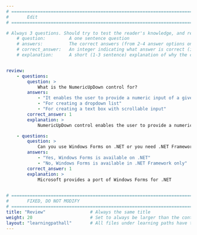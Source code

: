 ```yaml
---
# ================================================================================
#       Edit
# ================================================================================

# Always 3 questions. Should try to test the reader's knowledge, and reinforce the key points you want them to remember.
    # question:         A one sentence question
    # answers:          The correct answers (from 2-4 answer options only). Should be surrounded by quotes.
    # correct_answer:   An integer indicating what answer is correct (index starts from 0)
    # explanation:      A short (1-3 sentence) explanation of why the correct answer is correct. Can add additional context if desired


review:
    - questions:
        question: >
            What is the NumericUpDown control for?
        answers:
            - "It enables the user to provide a numeric input of a given range in specific steps"
            - "For creating a dropdown list"
            - "For creating a text box with scrollable input"
        correct_answer: 1
        explanation: >
            NumericUpDown control enables the user to provide a numeric input

    - questions:
        question: >
            Can you use Windows Forms on .NET or you need .NET Framework?
        answers:
            - "Yes, Windows Forms is available on .NET"
            - "No, Windows Forms is available in .NET Framework only"            
        correct_answer: 1
        explanation: >
            Microsoft provides a port of Windows Forms for .NET
            

# ================================================================================
#       FIXED, DO NOT MODIFY
# ================================================================================
title: "Review"                 # Always the same title
weight: 20                      # Set to always be larger than the content in this path
layout: "learningpathall"       # All files under learning paths have this same wrapper
---
```

